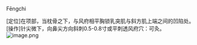 Fēngchi

[定位]在项部，当枕骨之下，与风府相平胸锁乳突肌与斜方肌上端之间的凹陷处。
[操作]针尖微下，向鼻尖方向斜刺0.5-0.8寸或平刺透风府穴：可灸。
![image.png](https://picgo18719498306.oss-cn-guangzhou.aliyuncs.com/20250424002732032.png)
